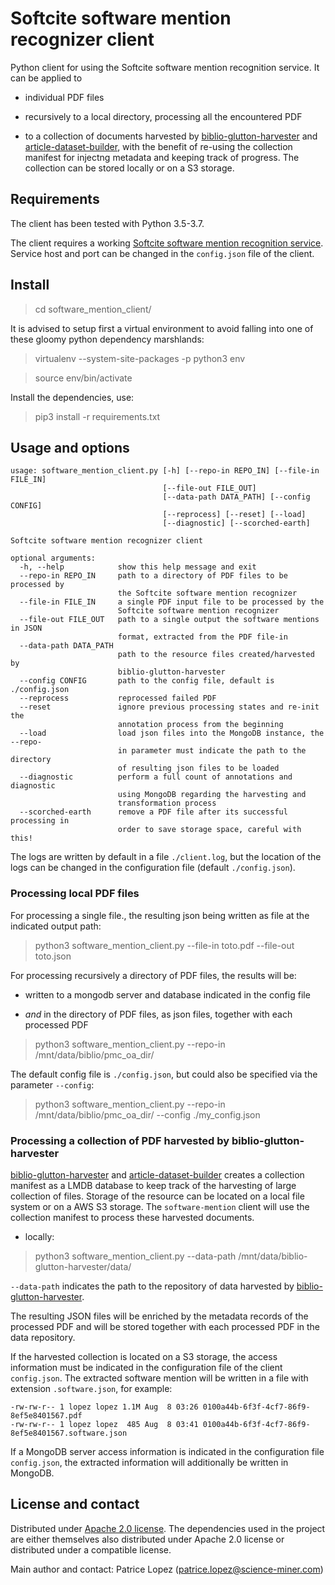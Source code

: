 # Softcite software mention recognizer client

Python client for using the Softcite software mention recognition service. It can be applied to 

* individual PDF files

* recursively to a local directory, processing all the encountered PDF 

* to a collection of documents harvested by [biblio-glutton-harvester](https://github.com/kermitt2/biblio-glutton-harvester) and [article-dataset-builder](https://github.com/kermitt2/article-dataset-builder), with the benefit of re-using the collection manifest for injectng metadata and keeping track of progress. The collection can be stored locally or on a S3 storage. 


## Requirements

The client has been tested with Python 3.5-3.7. 

The client requires a working [Softcite software mention recognition service](https://github.com/ourresearch/software-mentions). Service host and port can be changed in the `config.json` file of the client. 

## Install

> cd software_mention_client/

It is advised to setup first a virtual environment to avoid falling into one of these gloomy python dependency marshlands:

> virtualenv --system-site-packages -p python3 env

> source env/bin/activate

Install the dependencies, use:

> pip3 install -r requirements.txt


## Usage and options

```
usage: software_mention_client.py [-h] [--repo-in REPO_IN] [--file-in FILE_IN]
                                  [--file-out FILE_OUT]
                                  [--data-path DATA_PATH] [--config CONFIG]
                                  [--reprocess] [--reset] [--load]
                                  [--diagnostic] [--scorched-earth]

Softcite software mention recognizer client

optional arguments:
  -h, --help            show this help message and exit
  --repo-in REPO_IN     path to a directory of PDF files to be processed by
                        the Softcite software mention recognizer
  --file-in FILE_IN     a single PDF input file to be processed by the
                        Softcite software mention recognizer
  --file-out FILE_OUT   path to a single output the software mentions in JSON
                        format, extracted from the PDF file-in
  --data-path DATA_PATH
                        path to the resource files created/harvested by
                        biblio-glutton-harvester
  --config CONFIG       path to the config file, default is ./config.json
  --reprocess           reprocessed failed PDF
  --reset               ignore previous processing states and re-init the
                        annotation process from the beginning
  --load                load json files into the MongoDB instance, the --repo-
                        in parameter must indicate the path to the directory
                        of resulting json files to be loaded
  --diagnostic          perform a full count of annotations and diagnostic
                        using MongoDB regarding the harvesting and
                        transformation process
  --scorched-earth      remove a PDF file after its successful processing in
                        order to save storage space, careful with this!
```

The logs are written by default in a file `./client.log`, but the location of the logs can be changed in the configuration file (default `./config.json`).

### Processing local PDF files

For processing a single file., the resulting json being written as file at the indicated output path:

> python3 software_mention_client.py --file-in toto.pdf --file-out toto.json

For processing recursively a directory of PDF files, the results will be:

* written to a mongodb server and database indicated in the config file

* *and* in the directory of PDF files, as json files, together with each processed PDF

> python3 software_mention_client.py --repo-in /mnt/data/biblio/pmc_oa_dir/

The default config file is `./config.json`, but could also be specified via the parameter `--config`: 

> python3 software_mention_client.py --repo-in /mnt/data/biblio/pmc_oa_dir/ --config ./my_config.json


### Processing a collection of PDF harvested by biblio-glutton-harvester

[biblio-glutton-harvester](https://github.com/kermitt2/biblio-glutton-harvester) and [article-dataset-builder](https://github.com/kermitt2/article-dataset-builder) creates a collection manifest as a LMDB database to keep track of the harvesting of large collection of files. Storage of the resource can be located on a local file system or on a AWS S3 storage. The `software-mention` client will use the collection manifest to process these harvested documents. 

* locally:

> python3 software_mention_client.py --data-path /mnt/data/biblio-glutton-harvester/data/

`--data-path` indicates the path to the repository of data harvested by [biblio-glutton-harvester](https://github.com/kermitt2/biblio-glutton-harvester).

The resulting JSON files will be enriched by the metadata records of the processed PDF and will be stored together with each processed PDF in the data repository. 

If the harvested collection is located on a S3 storage, the access information must be indicated in the configuration file of the client `config.json`. The extracted software mention will be written in a file with extension `.software.json`, for example:

```
-rw-rw-r-- 1 lopez lopez 1.1M Aug  8 03:26 0100a44b-6f3f-4cf7-86f9-8ef5e8401567.pdf
-rw-rw-r-- 1 lopez lopez  485 Aug  8 03:41 0100a44b-6f3f-4cf7-86f9-8ef5e8401567.software.json
```

If a MongoDB server access information is indicated in the configuration file `config.json`, the extracted information will additionally be written in MongoDB. 

## License and contact

Distributed under [Apache 2.0 license](http://www.apache.org/licenses/LICENSE-2.0). The dependencies used in the project are either themselves also distributed under Apache 2.0 license or distributed under a compatible license. 

Main author and contact: Patrice Lopez (<patrice.lopez@science-miner.com>)
